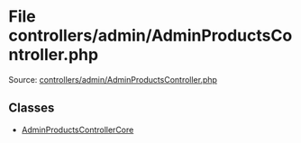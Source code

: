 File controllers/admin/AdminProductsController.php
=========

Source: [controllers/admin/AdminProductsController.php](https://github.com/PrestaShop/PrestaShop/blob/1.5.6.2/controllers/admin/AdminProductsController.php)


Classes
-------

* [AdminProductsControllerCore](class.AdminProductsControllerCore.md)


